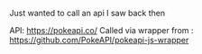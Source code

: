 Just wanted to call an api I saw back then

API: https://pokeapi.co/
Called via wrapper from : https://github.com/PokeAPI/pokeapi-js-wrapper
